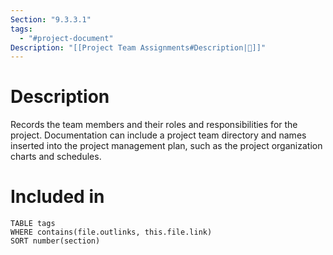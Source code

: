 ```yaml
---
Section: "9.3.3.1"
tags:
  - "#project-document"
Description: "[[Project Team Assignments#Description|📝]]"
---
```

# Description
Records the team members and their roles and responsibilities for the project. Documentation can include a project team directory and names inserted into the project management plan, such as the project organization charts and schedules.
# Included in
```dataview
TABLE tags
WHERE contains(file.outlinks, this.file.link)
SORT number(section)
```
